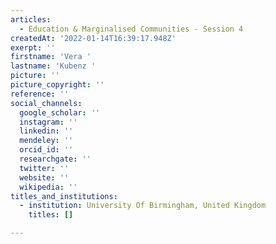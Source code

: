 ```yaml
---
articles:
  - Education & Marginalised Communities - Session 4
createdAt: '2022-01-14T16:39:17.948Z'
exerpt: ''
firstname: 'Vera '
lastname: 'Kubenz '
picture: ''
picture_copyright: ''
reference: ''
social_channels:
  google_scholar: ''
  instagram: ''
  linkedin: ''
  mendeley: ''
  orcid_id: ''
  researchgate: ''
  twitter: ''
  website: ''
  wikipedia: ''
titles_and_institutions:
  - institution: University Of Birmingham, United Kingdom
    titles: []

---
```

